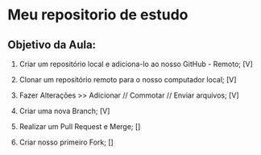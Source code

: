 # Meu repositorio de estudo

## Objetivo da Aula:

1. Criar um repositório local e adiciona-lo ao nosso GitHub - Remoto; [V]

2. Clonar um repositório remoto para o nosso computador local; [V]

3. Fazer Alterações >> Adicionar // Commotar // Enviar arquivos; [V]

4. Criar uma nova Branch; [V]

5. Realizar um Pull Request e Merge; []

6. Criar nosso primeiro Fork; []